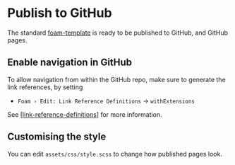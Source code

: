 # Publish to GitHub

The standard [foam-template](https://github.com/foambubble/foam-template) is ready to be published to GitHub, and GitHub pages.

## Enable navigation in GitHub

To allow navigation from within the GitHub repo, make sure to generate the link references, by setting
- `Foam › Edit: Link Reference Definitions` -> `withExtensions`

See [[link-reference-definitions]] for more information.

## Customising the style
You can edit `assets/css/style.scss` to change how published pages look.

[//begin]: # "Autogenerated link references for markdown compatibility"
[link-reference-definitions]: ../features/link-reference-definitions "Link Reference Definitions"
[//end]: # "Autogenerated link references"
